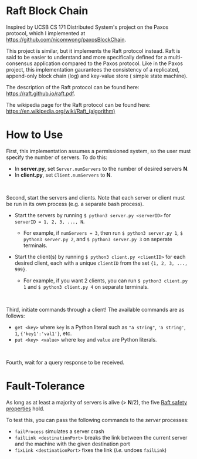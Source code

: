 # Raft Block Chain

Inspired by UCSB CS 171 Distributed System's project on the Paxos protocol, which I implemented at https://github.com/nicomwong/paxosBlockChain.

This project is similar, but it implements the Raft protocol instead. Raft is said to be easier to understand and more specifically defined for a multi-consensus application compared to the Paxos protocol. Like in the Paxos project, this implementation gaurantees the consistency of a replicated, append-only block chain (log) and key-value store ( simple state machine).

The description of the Raft protocol can be found here: https://raft.github.io/raft.pdf.

The wikipedia page for the Raft protocol can be found here: https://en.wikipedia.org/wiki/Raft_(algorithm)


# How to Use

First, this implementation assumes a permissioned system, so the user must specify the number of servers. To do this:

* In **server.py**, set `Server.numServers` to the number of desired servers **N**.
* In **client.py**, set `Client.numServers` to **N**.

<br/>

Second, start the servers and clients. Note that each server or client must be run in its own process (e.g. a separate bash process).

* Start the servers by running `$ python3 server.py <serverID>` for `serverID = 1, 2, 3, ..., N`.
   * For example, if `numServers = 3`, then run `$ python3 server.py 1`, `$ python3 server.py 2`, and `$ python3 server.py 3` on seperate terminals.

* Start the client(s) by running `$ python3 client.py <clientID>` for each desired client, each with a unique `clientID` from the set `{1, 2, 3, ..., 999}`.
   * For example, if you want 2 clients, you can run `$ python3 client.py 1` and `$ python3 client.py 4` on separate terminals.

<br/>

Third, initiate commands through a client! The available commands are as follows:
* `get <key>` where `key` is a Python literal such as `"a string"`, `'a string'`, `1`, `{'key1':'val1'}`, etc.
* `put <key> <value>` where `key` and `value` are Python literals.

<br/>

Fourth, wait for a query response to be received.

# Fault-Tolerance

As long as at least a majority of servers is alive (> **N**/2), the five [Raft safety properties](https://en.wikipedia.org/wiki/Raft_(algorithm)#Safety_rules_in_Raft) hold.

To test this, you can pass the following commands to the _server_ processes:
* `failProcess` simulates a server crash
* `failLink <destinationPort>` breaks the link between the current server and the machine with the given destination port
* `fixLink <destinationPort>` fixes the link (_i.e._ undoes `failLink`)
